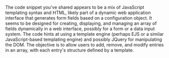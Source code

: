 The code snippet you've shared appears to be a mix of JavaScript templating syntax and HTML, likely part of a dynamic web application interface that generates form fields based on a configuration object. It seems to be designed for creating, displaying, and managing an array of fields dynamically in a web interface, possibly for a form or a data input system. The code hints at using a template engine (perhaps EJS or a similar JavaScript-based templating engine) and possibly JQuery for manipulating the DOM. The objective is to allow users to add, remove, and modify entries in an array, with each entry's structure defined by a template.
